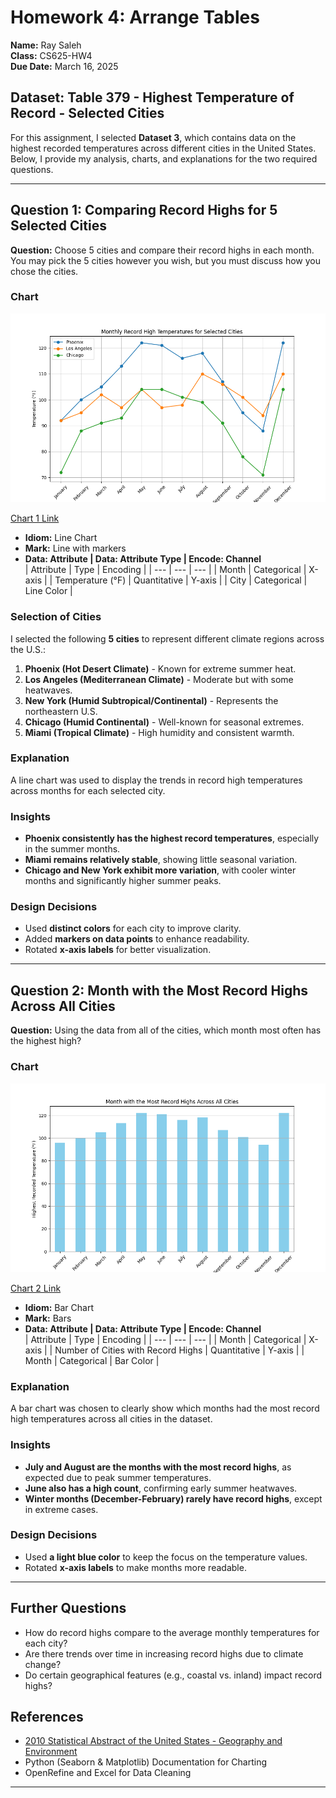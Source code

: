 # Homework 4: Arrange Tables

**Name:** Ray Saleh  
**Class:** CS625-HW4  
**Due Date:** March 16, 2025  

## Dataset: Table 379 - Highest Temperature of Record - Selected Cities

For this assignment, I selected **Dataset 3**, which contains data on the highest recorded temperatures across different cities in the United States. Below, I provide my analysis, charts, and explanations for the two required questions.

---

## Question 1: Comparing Record Highs for 5 Selected Cities

**Question:** Choose 5 cities and compare their record highs in each month. You may pick the 5 cities however you wish, but you must discuss how you chose the cities.

### Chart

![Chart 1](chart1.png)

[Chart 1 Link](https://github.com/odu-cs625-datavis/Spring25-asv-Ray-Saleh/blob/main/Homework4/chart1.png)


- **Idiom:** Line Chart  
- **Mark:** Line with markers  
- **Data: Attribute | Data: Attribute Type | Encode: Channel**  
  | Attribute | Type | Encoding |
  | --- | --- | --- |
  | Month | Categorical | X-axis |
  | Temperature (°F) | Quantitative | Y-axis |
  | City | Categorical | Line Color |
  
### Selection of Cities

I selected the following **5 cities** to represent different climate regions across the U.S.:

1. **Phoenix (Hot Desert Climate)** - Known for extreme summer heat.
2. **Los Angeles (Mediterranean Climate)** - Moderate but with some heatwaves.
3. **New York (Humid Subtropical/Continental)** - Represents the northeastern U.S.
4. **Chicago (Humid Continental)** - Well-known for seasonal extremes.
5. **Miami (Tropical Climate)** - High humidity and consistent warmth.

### Explanation

A line chart was used to display the trends in record high temperatures across months for each selected city.

### Insights

- **Phoenix consistently has the highest record temperatures**, especially in the summer months.
- **Miami remains relatively stable**, showing little seasonal variation.
- **Chicago and New York exhibit more variation**, with cooler winter months and significantly higher summer peaks.

### Design Decisions

- Used **distinct colors** for each city to improve clarity.
- Added **markers on data points** to enhance readability.
- Rotated **x-axis labels** for better visualization.

---

## Question 2: Month with the Most Record Highs Across All Cities

**Question:** Using the data from all of the cities, which month most often has the highest high?

### Chart

![Chart 2](chart2.png)

[Chart 2 Link](https://github.com/odu-cs625-datavis/Spring25-asv-Ray-Saleh/blob/main/Homework4/chart2.png)


- **Idiom:** Bar Chart  
- **Mark:** Bars  
- **Data: Attribute | Data: Attribute Type | Encode: Channel**  
  | Attribute | Type | Encoding |
  | --- | --- | --- |
  | Month | Categorical | X-axis |
  | Number of Cities with Record Highs | Quantitative | Y-axis |
  | Month | Categorical | Bar Color |

### Explanation

A bar chart was chosen to clearly show which months had the most record high temperatures across all cities in the dataset.

### Insights

- **July and August are the months with the most record highs**, as expected due to peak summer temperatures.
- **June also has a high count**, confirming early summer heatwaves.
- **Winter months (December-February) rarely have record highs**, except in extreme cases.

### Design Decisions

- Used **a light blue color** to keep the focus on the temperature values.
- Rotated **x-axis labels** to make months more readable.

---

## Further Questions

- How do record highs compare to the average monthly temperatures for each city?
- Are there trends over time in increasing record highs due to climate change?
- Do certain geographical features (e.g., coastal vs. inland) impact record highs?

## References

- [2010 Statistical Abstract of the United States - Geography and Environment](https://www.census.gov/library/publications/2009/compendia/statab/129ed.html)  
- Python (Seaborn & Matplotlib) Documentation for Charting
- OpenRefine and Excel for Data Cleaning

---
